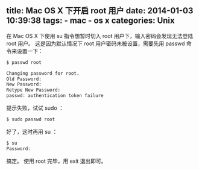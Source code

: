 title: Mac OS X 下开启 root 用户
date: 2014-01-03 10:39:38
tags:
    - mac
    - os x
categories: Unix
---
在 Mac OS X 下使用 su 指令想暂时切入 root 用户下，输入密码会发现无法登陆 root 用户。
这是因为默认情况下 root 用户密码未被设置，需要先用 passwd 命令来设置一下：

``` bash
$ passwd root

Changing password for root.
Old Password:
New Password:
Retype New Password:
passwd: authentication token failure
```

提示失败，试试 sudo ：

<!--more-->

``` bash
$ sudo passwd root
```

好了，这时再用 su ：

``` bash
$ su
Password:
```

搞定。
使用 root 完毕，用 exit 退出即可。
